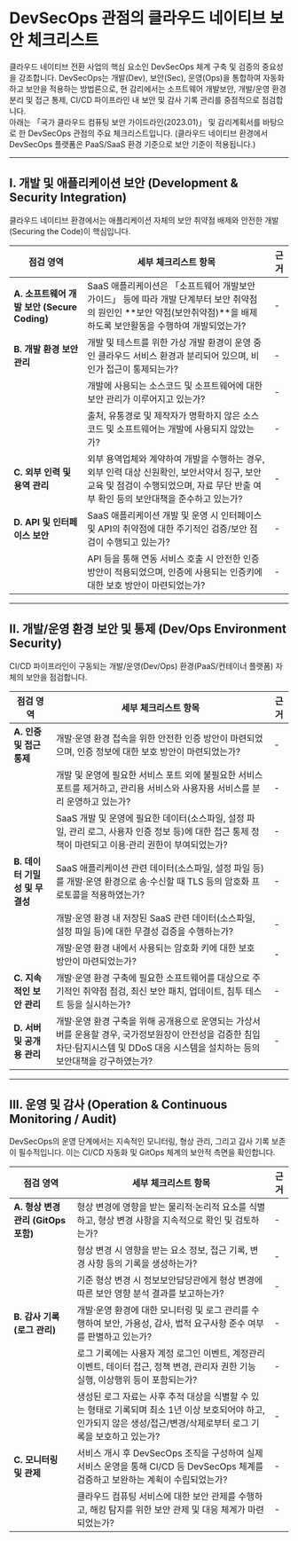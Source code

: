 # DevSecOps 관점의 클라우드 네이티브 보안 체크리스트

클라우드 네이티브 전환 사업의 핵심 요소인 DevSecOps 체계 구축 및 검증의 중요성을 강조합니다. DevSecOps는 개발(Dev), 보안(Sec), 운영(Ops)을 통합하여 자동화하고 보안을 적용하는 방법론으로, 현 감리에서는 소프트웨어 개발보안, 개발/운영 환경 분리 및 접근 통제, CI/CD 파이프라인 내 보안 및 감사 기록 관리를 중점적으로 점검합니다.  
아래는 「국가 클라우드 컴퓨팅 보안 가이드라인(2023.01)」 및 감리계획서를 바탕으로 한 DevSecOps 관점의 주요 체크리스트입니다. (클라우드 네이티브 환경에서 DevSecOps 플랫폼은 PaaS/SaaS 환경 기준으로 보안 기준이 적용됩니다.)

---

## I. 개발 및 애플리케이션 보안 (Development & Security Integration)

클라우드 네이티브 환경에서는 애플리케이션 자체의 보안 취약점 배제와 안전한 개발(Securing the Code)이 핵심입니다.

| 점검 영역 | 세부 체크리스트 항목 | 근거 |
|-----------|---------------------|------|
| **A. 소프트웨어 개발 보안 (Secure Coding)** | SaaS 애플리케이션은 「소프트웨어 개발보안 가이드」 등에 따라 개발 단계부터 보안 취약점의 원인인 **보안 약점(보안취약점)**을 배제하도록 보안활동을 수행하여 개발되었는가? | - |
| **B. 개발 환경 보안 관리** | 개발 및 테스트를 위한 가상 개발 환경이 운영 중인 클라우드 서비스 환경과 분리되어 있으며, 비인가 접근이 통제되는가? | - |
| | 개발에 사용되는 소스코드 및 소프트웨어에 대한 보안 관리가 이루어지고 있는가? | - |
| | 출처, 유통경로 및 제작자가 명확하지 않은 소스코드 및 소프트웨어는 개발에 사용되지 않았는가? | - |
| **C. 외부 인력 및 용역 관리** | 외부 용역업체와 계약하여 개발을 수행하는 경우, 외부 인력 대상 신원확인, 보안서약서 징구, 보안교육 및 점검이 수행되었으며, 자료 무단 반출 여부 확인 등의 보안대책을 준수하고 있는가? | - |
| **D. API 및 인터페이스 보안** | SaaS 애플리케이션 개발 및 운영 시 인터페이스 및 API의 취약점에 대한 주기적인 검증/보안 점검이 수행되고 있는가? | - |
| | API 등을 통해 연동 서비스 호출 시 안전한 인증 방안이 적용되었으며, 인증에 사용되는 인증키에 대한 보호 방안이 마련되었는가? | - |

---

## II. 개발/운영 환경 보안 및 통제 (Dev/Ops Environment Security)

CI/CD 파이프라인이 구동되는 개발/운영(Dev/Ops) 환경(PaaS/컨테이너 플랫폼) 자체의 보안을 점검합니다.

| 점검 영역 | 세부 체크리스트 항목 | 근거 |
|-----------|---------------------|------|
| **A. 인증 및 접근 통제** | 개발·운영 환경 접속을 위한 안전한 인증 방안이 마련되었으며, 인증 정보에 대한 보호 방안이 마련되었는가? | - |
| | 개발 및 운영에 필요한 서비스 포트 외에 불필요한 서비스 포트를 제거하고, 관리용 서비스와 사용자용 서비스를 분리 운영하고 있는가? | - |
| | SaaS 개발 및 운영에 필요한 데이터(소스파일, 설정 파일, 관리 로그, 사용자 인증 정보 등)에 대한 접근 통제 정책이 마련되고 이용·관리 권한이 부여되었는가? | - |
| **B. 데이터 기밀성 및 무결성** | SaaS 애플리케이션 관련 데이터(소스파일, 설정 파일 등)를 개발·운영 환경으로 송·수신할 때 TLS 등의 암호화 프로토콜을 적용하였는가? | - |
| | 개발·운영 환경 내 저장된 SaaS 관련 데이터(소스파일, 설정 파일 등)에 대한 무결성 검증을 수행하는가? | - |
| | 개발·운영 환경 내에서 사용되는 암호화 키에 대한 보호 방안이 마련되었는가? | - |
| **C. 지속적인 보안 관리** | 개발·운영 환경 구축에 필요한 소프트웨어를 대상으로 주기적인 취약점 점검, 최신 보안 패치, 업데이트, 침투 테스트 등을 실시하는가? | - |
| **D. 서버 및 공개용 관리** | 개발·운영 환경 구축을 위해 공개용으로 운영되는 가상서버를 운용할 경우, 국가정보원장이 안전성을 검증한 침입차단·탐지시스템 및 DDoS 대응 시스템을 설치하는 등의 보안대책을 강구하였는가? | - |

---

## III. 운영 및 감사 (Operation & Continuous Monitoring / Audit)

DevSecOps의 운영 단계에서는 지속적인 모니터링, 형상 관리, 그리고 감사 기록 보존이 필수적입니다. 이는 CI/CD 자동화 및 GitOps 체계의 보안적 측면을 확인합니다.

| 점검 영역 | 세부 체크리스트 항목 | 근거 |
|-----------|---------------------|------|
| **A. 형상 변경 관리 (GitOps 포함)** | 형상 변경에 영향을 받는 물리적·논리적 요소를 식별하고, 형상 변경 사항을 지속적으로 확인 및 검토하는가? | - |
| | 형상 변경 시 영향을 받는 요소 정보, 접근 기록, 변경 사항 등의 기록을 생성하는가? | - |
| | 기준 형상 변경 시 정보보안담당관에게 형상 변경에 따른 보안 영향 분석 결과를 보고하는가? | - |
| **B. 감사 기록 (로그 관리)** | 개발·운영 환경에 대한 모니터링 및 로그 관리를 수행하여 보안, 가용성, 감사, 법적 요구사항 준수 여부를 판별하고 있는가? | - |
| | 로그 기록에는 사용자 계정 로그인 이벤트, 계정관리 이벤트, 데이터 접근, 정책 변경, 관리자 권한 기능 실행, 이상행위 등이 포함되는가? | - |
| | 생성된 로그 자료는 사후 추적 대상을 식별할 수 있는 형태로 기록되며 최소 1년 이상 보호되어야 하고, 인가되지 않은 생성/접근/변경/삭제로부터 로그 기록을 보호하고 있는가? | - |
| **C. 모니터링 및 관제** | 서비스 개시 후 DevSecOps 조직을 구성하여 실제 서비스 운영을 통해 CI/CD 등 DevSecOps 체계를 검증하고 보완하는 계획이 수립되었는가? | - |
| | 클라우드 컴퓨팅 서비스에 대한 보안 관제를 수행하고, 해킹 탐지를 위한 보안 관제 및 대응 체계가 마련되었는가? | - |
